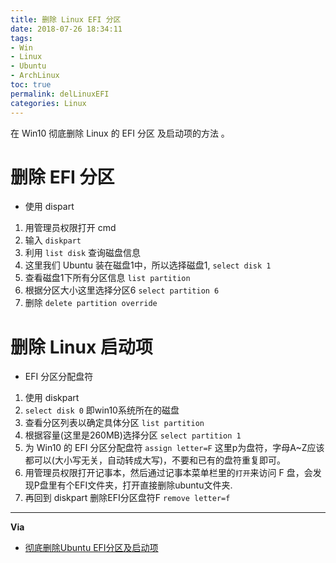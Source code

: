 ```yaml
---
title: 删除 Linux EFI 分区
date: 2018-07-26 18:34:11
tags:
- Win
- Linux
- Ubuntu
- ArchLinux
toc: true
permalink: delLinuxEFI
categories: Linux
---
```

在 Win10 彻底删除 Linux  的  EFI 分区 及启动项的方法 。
<!--more-->
# 删除 EFI 分区
- 使用 dispart
1. 用管理员权限打开 cmd
2. 输入 `diskpart`
3. 利用 `list disk` 查询磁盘信息
4. 这里我们 Ubuntu 装在磁盘1中，所以选择磁盘1, `select disk 1`
5. 查看磁盘1下所有分区信息 `list partition`
6. 根据分区大小这里选择分区6  `select partition 6`
7. 删除 `delete partition override`

# 删除 Linux 启动项
- EFI 分区分配盘符
1. 使用 diskpart
2. `select disk 0` 即win10系统所在的磁盘
3. 查看分区列表以确定具体分区 `list partition`
3. 根据容量(这里是260MB)选择分区 `select partition 1`
4. 为 Win10 的 EFI 分区分配盘符 `assign letter=F` 这里p为盘符，字母A~Z应该都可以(大小写无关，自动转成大写)，不要和已有的盘符重复即可。
5. 用管理员权限打开记事本，然后通过记事本菜单栏里的`打开`来访问 F 盘，会发现P盘里有个EFI文件夹，打开直接删除ubuntu文件夹.
6. 再回到 diskpart 删除EFI分区盘符F `remove letter=f`

---
**Via**
- [彻底删除Ubuntu EFI分区及启动项](https://blog.csdn.net/mtllyb/article/details/78635757)
